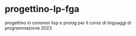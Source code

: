 # progettino-lp-fga
progettino in common lisp e prolog per il corso di linguaggi di programmazione 2023
